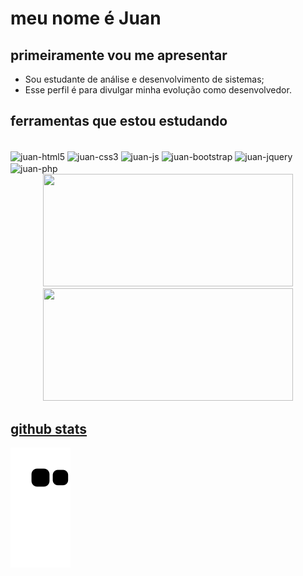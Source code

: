 # meu nome é Juan

## primeiramente vou me apresentar

* Sou estudante de análise e desenvolvimento de sistemas;
* Esse perfil é para divulgar minha evolução como desenvolvedor.

## ferramentas que estou estudando

<div style="display: inline_block"><br>
  <img align="center" alt="juan-html5" height="30" width="50" src="https://cdn.jsdelivr.net/gh/devicons/devicon/icons/html5/html5-original.svg">
  <img align="center" alt="juan-css3" height="30" width="50" src="https://cdn.jsdelivr.net/gh/devicons/devicon/icons/css3/css3-original.svg"">
  <img align="center" alt="juan-js" height="30" width="50" src="https://cdn.jsdelivr.net/gh/devicons/devicon/icons/javascript/javascript-original.svg">
  <img align="center" alt="juan-bootstrap" height="30" width="50" src="https://cdn.jsdelivr.net/gh/devicons/devicon/icons/bootstrap/bootstrap-original.svg">
  <img align="center" alt="juan-jquery" height="30" width="50" src="https://cdn.jsdelivr.net/gh/devicons/devicon/icons/jquery/jquery-original.svg">
  <img align="center" alt="juan-php" height="30" width="50"src="https://cdn.jsdelivr.net/gh/devicons/devicon/icons/php/php-original.svg">
</div>

<div align="center">
  <a href="https://github.com/JuanLucca846">
  <img height="180" width="400" src="https://github-readme-stats.vercel.app/api?username=JuanLucca846&show_icons=true&theme=dracula&include_all_commits=true&count_private=true"/>
  <img height="180" width="400" src="https://github-readme-stats.vercel.app/api/top-langs/?username=JuanLucca846&layout=compact&langs_count=7&theme=dracula"/>
</div>


<div>


## github stats

  ![Snake animation](https://github.com/JuanLucca846/JuanLucca846/blob/output/github-contribution-grid-snake.svg)
</div>
